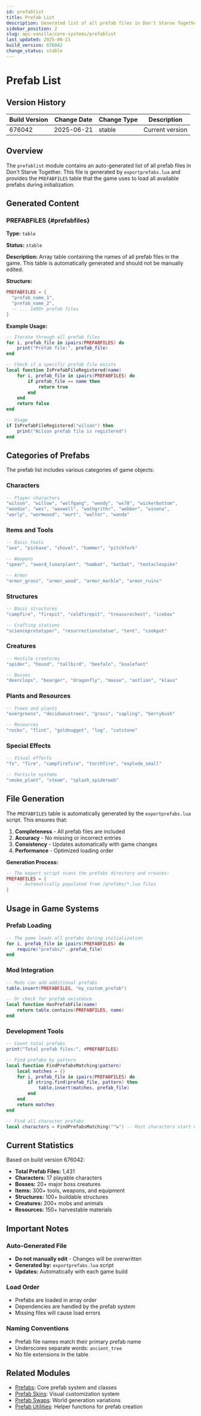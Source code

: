 ```yaml
---
id: prefablist
title: Prefab List
description: Generated list of all prefab files in Don't Starve Together
sidebar_position: 2
slug: api-vanilla/core-systems/prefablist
last_updated: 2025-06-21
build_version: 676042
change_status: stable
---
```


# Prefab List

## Version History
| Build Version | Change Date | Change Type | Description |
|---|----|----|----|
| 676042 | 2025-06-21 | stable | Current version |

## Overview

The `prefablist` module contains an auto-generated list of all prefab files in Don't Starve Together. This file is generated by `exportprefabs.lua` and provides the `PREFABFILES` table that the game uses to load all available prefabs during initialization.

## Generated Content

### PREFABFILES {#prefabfiles}

**Type:** `table`

**Status:** `stable`

**Description:**
Array table containing the names of all prefab files in the game. This table is automatically generated and should not be manually edited.

**Structure:**
```lua
PREFABFILES = {
  "prefab_name_1",
  "prefab_name_2",
  -- ... 1400+ prefab files
}
```

**Example Usage:**
```lua
-- Iterate through all prefab files
for i, prefab_file in ipairs(PREFABFILES) do
    print("Prefab file:", prefab_file)
end

-- Check if a specific prefab file exists
local function IsPrefabFileRegistered(name)
    for i, prefab_file in ipairs(PREFABFILES) do
        if prefab_file == name then
            return true
        end
    end
    return false
end

-- Usage
if IsPrefabFileRegistered("wilson") then
    print("Wilson prefab file is registered")
end
```

## Categories of Prefabs

The prefab list includes various categories of game objects:

### Characters
```lua
-- Player characters
"wilson", "willow", "wolfgang", "wendy", "wx78", "wickerbottom",
"woodie", "wes", "waxwell", "wathgrithr", "webber", "winona",
"warly", "wormwood", "wurt", "walter", "wanda"
```

### Items and Tools
```lua
-- Basic tools
"axe", "pickaxe", "shovel", "hammer", "pitchfork"

-- Weapons
"spear", "sword_lunarplant", "hambat", "batbat", "tentaclespike"

-- Armor
"armor_grass", "armor_wood", "armor_marble", "armor_ruins"
```

### Structures
```lua
-- Basic structures
"campfire", "firepit", "coldfirepit", "treasurechest", "icebox"

-- Crafting stations
"scienceprototyper", "resurrectionstatue", "tent", "cookpot"
```

### Creatures
```lua
-- Hostile creatures
"spider", "hound", "tallbird", "beefalo", "koalefant"

-- Bosses
"deerclops", "bearger", "dragonfly", "moose", "antlion", "klaus"
```

### Plants and Resources
```lua
-- Trees and plants
"evergreens", "deciduoustrees", "grass", "sapling", "berrybush"

-- Resources
"rocks", "flint", "goldnugget", "log", "cutstone"
```

### Special Effects
```lua
-- Visual effects
"fx", "fire", "campfirefire", "torchfire", "explode_small"

-- Particle systems
"smoke_plant", "steam", "splash_spiderweb"
```

## File Generation

The `PREFABFILES` table is automatically generated by the `exportprefabs.lua` script. This ensures that:

1. **Completeness** - All prefab files are included
2. **Accuracy** - No missing or incorrect entries
3. **Consistency** - Updates automatically with game changes
4. **Performance** - Optimized loading order

**Generation Process:**
```lua
-- The export script scans the prefabs directory and creates:
PREFABFILES = {
    -- Automatically populated from /prefabs/*.lua files
}
```

## Usage in Game Systems

### Prefab Loading
```lua
-- The game loads all prefabs during initialization
for i, prefab_file in ipairs(PREFABFILES) do
    require("prefabs/"..prefab_file)
end
```

### Mod Integration
```lua
-- Mods can add additional prefabs
table.insert(PREFABFILES, "my_custom_prefab")

-- Or check for prefab existence
local function HasPrefabFile(name)
    return table.contains(PREFABFILES, name)
end
```

### Development Tools
```lua
-- Count total prefabs
print("Total prefab files:", #PREFABFILES)

-- Find prefabs by pattern
local function FindPrefabsMatching(pattern)
    local matches = {}
    for i, prefab_file in ipairs(PREFABFILES) do
        if string.find(prefab_file, pattern) then
            table.insert(matches, prefab_file)
        end
    end
    return matches
end

-- Find all character prefabs
local characters = FindPrefabsMatching("^w") -- Most characters start with 'w'
```

## Current Statistics

Based on build version 676042:
- **Total Prefab Files:** 1,431
- **Characters:** 17 playable characters
- **Bosses:** 20+ major boss creatures  
- **Items:** 300+ tools, weapons, and equipment
- **Structures:** 100+ buildable structures
- **Creatures:** 200+ mobs and animals
- **Resources:** 150+ harvestable materials

## Important Notes

### Auto-Generated File
- **Do not manually edit** - Changes will be overwritten
- **Generated by:** `exportprefabs.lua` script
- **Updates:** Automatically with each game build

### Load Order
- Prefabs are loaded in array order
- Dependencies are handled by the prefab system
- Missing files will cause load errors

### Naming Conventions
- Prefab file names match their primary prefab name
- Underscores separate words: `ancient_tree`
- No file extensions in the table

## Related Modules

- [Prefabs](./prefabs.md): Core prefab system and classes
- [Prefab Skins](./prefabskin.md): Visual customization system
- [Prefab Swaps](./prefabswaps.md): World generation variations
- [Prefab Utilities](./prefabutil.md): Helper functions for prefab creation
